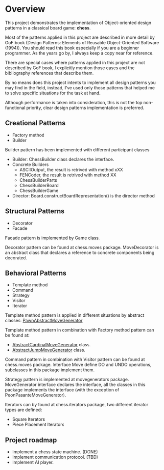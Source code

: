 # Overview
This project demonstrates the implementation of Object-oriented design patterns in a classical board game: <b>chess</b>.

Most of the patterns applied in this project are described in more detail by GoF book (Design Patterns: Elements of Reusable Object-Oriented Software (1994)). You should read this book especially if you are a beginner programmer. As the years go by, I always keep a copy near for reference.

There are special cases where patterns applied in this project are not described by GoF book, I explicitly mention those cases and the bibliography references that describe them.

By no means does this project intents to implement all design patterns you may find in the field, instead, I've used only those patterns that helped me to solve specific situations for the task at hand.

Although performance is taken into consideration, this is not the top non-functional priority, clear design patterns implementation is preferred.

## Creational Patterns
- Factory method
- Builder

Builder pattern has been implemented with different participant classes
- Builder: ChessBuilder class declares the interface.
- Concrete Builders
    - ASCIIOutput, the result is retrived with method xXX
    - FENCoder, the result is retrived with method XX
    - ChessBuilderParts 
    - ChessBuilderBoard 
    - ChessBuilderGame
- Director: Board.constructBoardRepresentation() is the director method

## Structural Patterns
- Decorator
- Facade

Facade pattern is implemented by Game class.

Decorator pattern can be found at chess.moves package. MoveDecorator is an abstract class that declares a reference to concrete components being decorated.

## Behavioral Patterns
- Template method
- Command
- Strategy
- Visitor
- Iterator

Template method pattern is applied in different situations by abstract classes: 
[PawnAbstractMoveGenerator](src/main/java/chess/pseudomovesgenerators/PawnAbstractMoveGenerator.java)

Template method pattern in combination with Factory method pattern can be found at:
- [AbstractCardinalMoveGenerator](src/main/java/chess/pseudomovesgenerators/AbstractCardinalMoveGenerator.java) class.
- [AbstractJumpMoveGenerator](src/main/java/chess/pseudomovesgenerators/AbstractJumpMoveGenerator.java) class. 

Command pattern in combination with Visitor pattern can be found at chess.moves package. Interface Move define DO and UNDO operations, subclasses in this package implement them.

Strategy pattern is implemented at movegenerators package. MoveGenerator interface declares the interface, all the classes in this package implements the interface (with the exception of PeonPasanteMoveGenerator). 

Iterators can by found at chess.iterators package, two different iterator types are defined:
- Square Iterators
- Piece Placement Iterators

## Project roadmap
- Implement a chess state machine. (DONE)
- Implement communication protocol. (TBD)
- Implement AI player.


